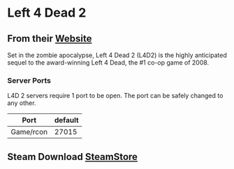 # Left 4 Dead 2

## From their [Website](https://www.l4d.com/)

Set in the zombie apocalypse, Left 4 Dead 2 (L4D2) is the highly anticipated sequel to the award-winning Left 4 Dead, the #1 co-op game of 2008.

### Server Ports

L4D 2 servers require 1 port to be open. The port can be safely changed to any other.

| Port      | default |
|-----------|---------|
| Game/rcon | 27015   |

## Steam Download [SteamStore](https://store.steampowered.com/app/550/Left_4_Dead_2/)

